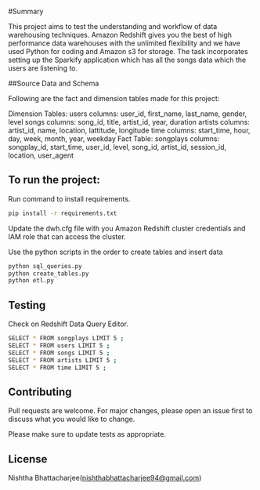 #Summary

This project aims to test the understanding and workflow of data warehousing techniques.
Amazon Redshift gives you the best of high performance data warehouses with the unlimited flexibility and we have used Python for coding and Amazon s3 for storage. 
The task incorporates setting up the Sparkify application which has all the songs data which the users are listening to.

##Source Data and Schema

Following are the fact and dimension tables made for this project:

Dimension Tables:
users
columns: user_id, first_name, last_name, gender, level
songs
columns: song_id, title, artist_id, year, duration
artists
columns: artist_id, name, location, lattitude, longitude
time
columns: start_time, hour, day, week, month, year, weekday
Fact Table:
songplays
columns: songplay_id, start_time, user_id, level, song_id, artist_id, session_id, location, user_agent

## To run the project:

Run command to install requirements.
```bash
pip install -r requirements.txt
```

Update the dwh.cfg file with you Amazon Redshift cluster credentials and IAM role that can access the cluster.

Use the python scripts in the order to create tables and insert data

```python
python sql_queries.py
python create_tables.py
python etl.py
```

## Testing

Check on Redshift Data Query Editor.

```bash
SELECT * FROM songplays LIMIT 5 ;
SELECT * FROM users LIMIT 5 ;
SELECT * FROM songs LIMIT 5 ;
SELECT * FROM artists LIMIT 5 ;
SELECT * FROM time LIMIT 5 ;
```

## Contributing
Pull requests are welcome. For major changes, please open an issue first to discuss what you would like to change.

Please make sure to update tests as appropriate.

## License
Nishtha Bhattacharjee(nishthabhattacharjee94@gmail.com)